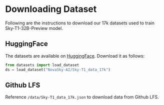 # Downloading Dataset 
Following are the instructions to download our 17k datasets used to train Sky-T1-32B-Preview model.

## HuggingFace
The datasets are available on [HuggingFace](https://huggingface.co/datasets/NovaSky-AI/Sky-T1_data_17k). Download it as follows:
```python
from datasets import load_dataset
ds = load_dataset("NovaSky-AI/Sky-T1_data_17k")
```

## Github LFS
Reference `/data/Sky-T1_data_17k.json` to download data from Github LFS.
